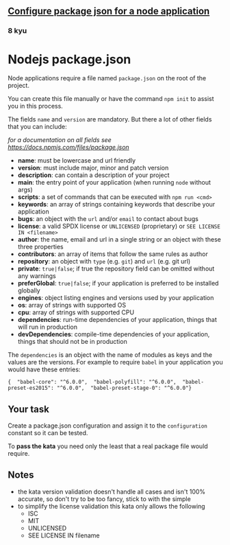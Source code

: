 <h2><a href=https://www.codewars.com/kata/5692a582cc22387ccf000017/train/javascript target="_blank">Configure package json for a node application</a></h2><h3>8 kyu</h3><h1 id="nodejs-packagejson">Nodejs package.json</h1><p>Node applications require a file named <code>package.json</code> on the root of the project.</p><p>You can create this file manually or have the command <code>npm init</code> to assist you in this process.</p><p>The fields <code>name</code> and <code>version</code> are mandatory. But there a lot of other fields that you can include:</p><p><em>for a documentation on all fields see <a href="https://docs.npmjs.com/files/package.json" data-turbolinks="false" target="_blank">https://docs.npmjs.com/files/package.json</a></em></p><ul><li><strong>name</strong>: must be lowercase and url friendly</li><li><strong>version</strong>: must include major, minor and patch version</li><li><strong>description</strong>: can contain a description of your project</li><li><strong>main</strong>: the entry point of your application (when running <code>node</code> without args)</li><li><strong>scripts</strong>: a set of commands that can be executed with <code>npm run &lt;cmd&gt;</code></li><li><strong>keywords</strong>: an array of strings containing keywords that describe your application</li><li><strong>bugs</strong>: an object with the <code>url</code> and/or <code>email</code> to contact about bugs</li><li><strong>license</strong>: a valid SPDX license or <code>UNLICENSED</code> (proprietary) or <code>SEE LICENSE IN &lt;filename&gt;</code></li><li><strong>author</strong>: the name, email and url in a single string or an object with these three properties</li><li><strong>contributors</strong>: an array of items that follow the same rules as author</li><li><strong>repository</strong>: an object with <code>type</code> (e.g. <code>git</code>) and <code>url</code> (e.g. git url)</li><li><strong>private</strong>: <code>true|false</code>; if true the repository field can be omitted without any warnings</li><li><strong>preferGlobal</strong>: <code>true|false</code>; if your application is preferred to be installed globally</li><li><strong>engines</strong>: object listing engines and versions used by your application</li><li><strong>os</strong>: array of strings with supported OS</li><li><strong>cpu</strong>: array of strings with supported CPU</li><li><strong>dependencies</strong>: run-time dependencies of your application, things that will run in production</li><li><strong>devDependencies</strong>: compile-time dependencies of your application, things that should not be in production</li></ul><p>The <code>dependencies</code> is an object with the name of modules as keys and the values are the versions. For example to require <code>babel</code> in your application you would have these entries:</p><pre><code>{  "babel-core": "^6.0.0",  "babel-polyfill": "^6.0.0",  "babel-preset-es2015": "^6.0.0",  "babel-preset-stage-0": "^6.0.0"}</code></pre><h2 id="your-task">Your task</h2><p>Create a package.json configuration and assign it to the <code>configuration</code> constant so it can be tested.</p><p>To <strong>pass the kata</strong> you need only the least that a real package file would require.</p><h2 id="notes">Notes</h2><ul><li>the kata version validation doesn't handle all cases and isn't 100% accurate, so don't try to be too fancy, stick to with the simple</li><li>to simplify the license validation this kata only allows the following<ul><li>ISC</li><li>MIT</li><li>UNLICENSED</li><li>SEE LICENSE IN filename</li></ul></li></ul>